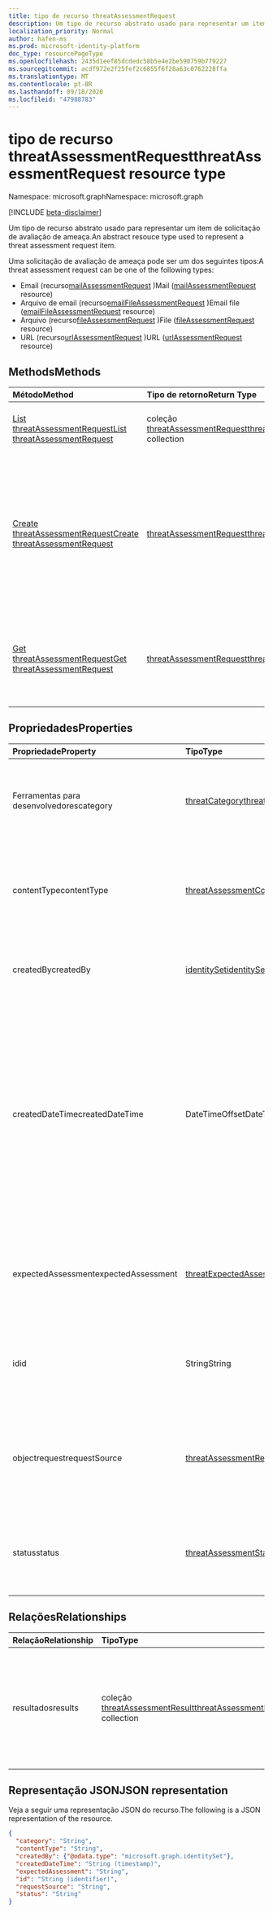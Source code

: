 ```yaml
---
title: tipo de recurso threatAssessmentRequest
description: Um tipo de recurso abstrato usado para representar um item de solicitação de avaliação de ameaça.
localization_priority: Normal
author: hafen-ms
ms.prod: microsoft-identity-platform
doc_type: resourcePageType
ms.openlocfilehash: 2435d1eef85dcdedc58b5e4e2be590759b779227
ms.sourcegitcommit: acdf972e2f25fef2c6855f6f28a63c0762228ffa
ms.translationtype: MT
ms.contentlocale: pt-BR
ms.lasthandoff: 09/18/2020
ms.locfileid: "47988783"
---
```

# <a name="threatassessmentrequest-resource-type"></a><span data-ttu-id="22df5-103">tipo de recurso threatAssessmentRequest</span><span class="sxs-lookup"><span data-stu-id="22df5-103">threatAssessmentRequest resource type</span></span>

<span data-ttu-id="22df5-104">Namespace: microsoft.graph</span><span class="sxs-lookup"><span data-stu-id="22df5-104">Namespace: microsoft.graph</span></span>

[!INCLUDE [beta-disclaimer](../../includes/beta-disclaimer.md)]

<span data-ttu-id="22df5-105">Um tipo de recurso abstrato usado para representar um item de solicitação de avaliação de ameaça.</span><span class="sxs-lookup"><span data-stu-id="22df5-105">An abstract resouce type used to represent a threat assessment request item.</span></span>

<span data-ttu-id="22df5-106">Uma solicitação de avaliação de ameaça pode ser um dos seguintes tipos:</span><span class="sxs-lookup"><span data-stu-id="22df5-106">A threat assessment request can be one of the following types:</span></span>

* <span data-ttu-id="22df5-107">Email (recurso[mailAssessmentRequest](mailAssessmentRequest.md) )</span><span class="sxs-lookup"><span data-stu-id="22df5-107">Mail ([mailAssessmentRequest](mailAssessmentRequest.md) resource)</span></span>
* <span data-ttu-id="22df5-108">Arquivo de email (recurso[emailFileAssessmentRequest](emailFileAssessmentRequest.md) )</span><span class="sxs-lookup"><span data-stu-id="22df5-108">Email file ([emailFileAssessmentRequest](emailFileAssessmentRequest.md) resource)</span></span>
* <span data-ttu-id="22df5-109">Arquivo (recurso[fileAssessmentRequest](fileAssessmentRequest.md) )</span><span class="sxs-lookup"><span data-stu-id="22df5-109">File ([fileAssessmentRequest](fileAssessmentRequest.md) resource)</span></span>
* <span data-ttu-id="22df5-110">URL (recurso[urlAssessmentRequest](urlAssessmentRequest.md) )</span><span class="sxs-lookup"><span data-stu-id="22df5-110">URL ([urlAssessmentRequest](urlAssessmentRequest.md) resource)</span></span>

## <a name="methods"></a><span data-ttu-id="22df5-111">Methods</span><span class="sxs-lookup"><span data-stu-id="22df5-111">Methods</span></span>

| <span data-ttu-id="22df5-112">Método</span><span class="sxs-lookup"><span data-stu-id="22df5-112">Method</span></span>       | <span data-ttu-id="22df5-113">Tipo de retorno</span><span class="sxs-lookup"><span data-stu-id="22df5-113">Return Type</span></span> | <span data-ttu-id="22df5-114">Descrição</span><span class="sxs-lookup"><span data-stu-id="22df5-114">Description</span></span> |
|:-------------|:------------|:------------|
| [<span data-ttu-id="22df5-115">List threatAssessmentRequest</span><span class="sxs-lookup"><span data-stu-id="22df5-115">List threatAssessmentRequest</span></span>](../api/informationprotection-list-threatassessmentrequests.md) | <span data-ttu-id="22df5-116">coleção [threatAssessmentRequest](threatassessmentrequest.md)</span><span class="sxs-lookup"><span data-stu-id="22df5-116">[threatAssessmentRequest](threatassessmentrequest.md) collection</span></span> | <span data-ttu-id="22df5-117">Listar todas as solicitações de avaliação de ameaça sob locatário.</span><span class="sxs-lookup"><span data-stu-id="22df5-117">List all threat assessment requests under tenant.</span></span> |
| [<span data-ttu-id="22df5-118">Create threatAssessmentRequest</span><span class="sxs-lookup"><span data-stu-id="22df5-118">Create threatAssessmentRequest</span></span>](../api/informationprotection-post-threatassessmentrequests.md) | [<span data-ttu-id="22df5-119">threatAssessmentRequest</span><span class="sxs-lookup"><span data-stu-id="22df5-119">threatAssessmentRequest</span></span>](threatassessmentrequest.md) | <span data-ttu-id="22df5-120">Crie uma nova solicitação de avaliação de ameaça postando um tipo de recurso derivado: [mailAssessmentRequest](../resources/mailAssessmentRequest.md), [emailFileAssessmentRequest](../resources/emailFileAssessmentRequest.md), [fileAssessmentRequest](../resources/fileAssessmentRequest.md), [urlAssessmentRequest](../resources/urlAssessmentRequest.md).</span><span class="sxs-lookup"><span data-stu-id="22df5-120">Create a new threat assessment request by posting a derived resource type: [mailAssessmentRequest](../resources/mailAssessmentRequest.md), [emailFileAssessmentRequest](../resources/emailFileAssessmentRequest.md), [fileAssessmentRequest](../resources/fileAssessmentRequest.md), [urlAssessmentRequest](../resources/urlAssessmentRequest.md).</span></span> |
| [<span data-ttu-id="22df5-121">Get threatAssessmentRequest</span><span class="sxs-lookup"><span data-stu-id="22df5-121">Get threatAssessmentRequest</span></span>](../api/threatassessmentrequest-get.md) | [<span data-ttu-id="22df5-122">threatAssessmentRequest</span><span class="sxs-lookup"><span data-stu-id="22df5-122">threatAssessmentRequest</span></span>](threatassessmentrequest.md) | <span data-ttu-id="22df5-123">Recupere as propriedades e os relacionamentos de um recurso **threatAssessmentRequest** especificado.</span><span class="sxs-lookup"><span data-stu-id="22df5-123">Retrieve the properties and relationships of a specified **threatAssessmentRequest** resource.</span></span> |

## <a name="properties"></a><span data-ttu-id="22df5-124">Propriedades</span><span class="sxs-lookup"><span data-stu-id="22df5-124">Properties</span></span>

| <span data-ttu-id="22df5-125">Propriedade</span><span class="sxs-lookup"><span data-stu-id="22df5-125">Property</span></span>     | <span data-ttu-id="22df5-126">Tipo</span><span class="sxs-lookup"><span data-stu-id="22df5-126">Type</span></span>        | <span data-ttu-id="22df5-127">Descrição</span><span class="sxs-lookup"><span data-stu-id="22df5-127">Description</span></span> |
| :-------------|:------------|:------------|
|<span data-ttu-id="22df5-128">Ferramentas para desenvolvedores</span><span class="sxs-lookup"><span data-stu-id="22df5-128">category</span></span>|[<span data-ttu-id="22df5-129">threatCategory</span><span class="sxs-lookup"><span data-stu-id="22df5-129">threatCategory</span></span>](enums.md#threatcategory-values)|<span data-ttu-id="22df5-130">A categoria da ameaça.</span><span class="sxs-lookup"><span data-stu-id="22df5-130">The threat category.</span></span> <span data-ttu-id="22df5-131">Os valores possíveis são: `spam`, `phishing`, `malware`.</span><span class="sxs-lookup"><span data-stu-id="22df5-131">Possible values are: `spam`, `phishing`, `malware`.</span></span>|
|<span data-ttu-id="22df5-132">contentType</span><span class="sxs-lookup"><span data-stu-id="22df5-132">contentType</span></span>|[<span data-ttu-id="22df5-133">threatAssessmentContentType</span><span class="sxs-lookup"><span data-stu-id="22df5-133">threatAssessmentContentType</span></span>](enums.md#threatassessmentcontenttype-values)|<span data-ttu-id="22df5-134">O tipo de conteúdo de avaliação de ameaça.</span><span class="sxs-lookup"><span data-stu-id="22df5-134">The content type of threat assessment.</span></span> <span data-ttu-id="22df5-135">Os valores possíveis são: `mail`, `url`, `file`.</span><span class="sxs-lookup"><span data-stu-id="22df5-135">Possible values are: `mail`, `url`, `file`.</span></span>|
|<span data-ttu-id="22df5-136">createdBy</span><span class="sxs-lookup"><span data-stu-id="22df5-136">createdBy</span></span>|[<span data-ttu-id="22df5-137">identitySet</span><span class="sxs-lookup"><span data-stu-id="22df5-137">identitySet</span></span>](identityset.md)|<span data-ttu-id="22df5-138">O criador da solicitação de avaliação de ameaças.</span><span class="sxs-lookup"><span data-stu-id="22df5-138">The threat assessment request creator.</span></span>|
|<span data-ttu-id="22df5-139">createdDateTime</span><span class="sxs-lookup"><span data-stu-id="22df5-139">createdDateTime</span></span>|<span data-ttu-id="22df5-140">DateTimeOffset</span><span class="sxs-lookup"><span data-stu-id="22df5-140">DateTimeOffset</span></span>|<span data-ttu-id="22df5-141">O tipo Timestamp representa informações de data e hora usando o formato ISO 8601 e está sempre no horário UTC.</span><span class="sxs-lookup"><span data-stu-id="22df5-141">The Timestamp type represents date and time information using ISO 8601 format and is always in UTC time.</span></span> <span data-ttu-id="22df5-142">Por exemplo, meia-noite em UTC no dia 1º de janeiro de 2014 teria esta aparência: `'2014-01-01T00:00:00Z'`.</span><span class="sxs-lookup"><span data-stu-id="22df5-142">For example, midnight UTC on Jan 1, 2014 would look like this: `'2014-01-01T00:00:00Z'`.</span></span>|
|<span data-ttu-id="22df5-143">expectedAssessment</span><span class="sxs-lookup"><span data-stu-id="22df5-143">expectedAssessment</span></span>|[<span data-ttu-id="22df5-144">threatExpectedAssessment</span><span class="sxs-lookup"><span data-stu-id="22df5-144">threatExpectedAssessment</span></span>](enums.md#threatexpectedassessment-values)|<span data-ttu-id="22df5-145">A avaliação esperada do emissor.</span><span class="sxs-lookup"><span data-stu-id="22df5-145">The expected assessment from submitter.</span></span> <span data-ttu-id="22df5-146">Os valores possíveis são: `block` e `unblock`.</span><span class="sxs-lookup"><span data-stu-id="22df5-146">Possible values are: `block`, `unblock`.</span></span>|
|<span data-ttu-id="22df5-147">id</span><span class="sxs-lookup"><span data-stu-id="22df5-147">id</span></span>|<span data-ttu-id="22df5-148">String</span><span class="sxs-lookup"><span data-stu-id="22df5-148">String</span></span>|<span data-ttu-id="22df5-149">A ID da solicitação de avaliação da ameaça é um identificador global exclusivo (GUID).</span><span class="sxs-lookup"><span data-stu-id="22df5-149">The threat assessment request ID is a globally unique identifier (GUID).</span></span>|
|<span data-ttu-id="22df5-150">objectrequest</span><span class="sxs-lookup"><span data-stu-id="22df5-150">requestSource</span></span>|[<span data-ttu-id="22df5-151">threatAssessmentRequestSource</span><span class="sxs-lookup"><span data-stu-id="22df5-151">threatAssessmentRequestSource</span></span>](enums.md#threatassessmentrequestsource-values)|<span data-ttu-id="22df5-152">A origem da solicitação de avaliação da ameaça.</span><span class="sxs-lookup"><span data-stu-id="22df5-152">The source of the threat assessment request.</span></span> <span data-ttu-id="22df5-153">Os valores possíveis são: `user` e `administrator`.</span><span class="sxs-lookup"><span data-stu-id="22df5-153">Possible values are: `user`, `administrator`.</span></span>|
|<span data-ttu-id="22df5-154">status</span><span class="sxs-lookup"><span data-stu-id="22df5-154">status</span></span>|[<span data-ttu-id="22df5-155">threatAssessmentStatus</span><span class="sxs-lookup"><span data-stu-id="22df5-155">threatAssessmentStatus</span></span>](enums.md#threatassessmentstatus-values)|<span data-ttu-id="22df5-156">O status do processo de avaliação.</span><span class="sxs-lookup"><span data-stu-id="22df5-156">The assessment process status.</span></span> <span data-ttu-id="22df5-157">Os valores possíveis são: `pending`, `completed`.</span><span class="sxs-lookup"><span data-stu-id="22df5-157">Possible values are: `pending`, `completed`.</span></span>|

## <a name="relationships"></a><span data-ttu-id="22df5-158">Relações</span><span class="sxs-lookup"><span data-stu-id="22df5-158">Relationships</span></span>

| <span data-ttu-id="22df5-159">Relação</span><span class="sxs-lookup"><span data-stu-id="22df5-159">Relationship</span></span> | <span data-ttu-id="22df5-160">Tipo</span><span class="sxs-lookup"><span data-stu-id="22df5-160">Type</span></span>        | <span data-ttu-id="22df5-161">Descrição</span><span class="sxs-lookup"><span data-stu-id="22df5-161">Description</span></span> |
|:-------------|:------------|:------------|
|<span data-ttu-id="22df5-162">resultados</span><span class="sxs-lookup"><span data-stu-id="22df5-162">results</span></span>|<span data-ttu-id="22df5-163">coleção [threatAssessmentResult](threatassessmentresult.md)</span><span class="sxs-lookup"><span data-stu-id="22df5-163">[threatAssessmentResult](threatassessmentresult.md) collection</span></span>|<span data-ttu-id="22df5-164">Uma coleção de resultados de avaliação de ameaças.</span><span class="sxs-lookup"><span data-stu-id="22df5-164">A collection of threat assessment results.</span></span> <span data-ttu-id="22df5-165">Somente leitura.</span><span class="sxs-lookup"><span data-stu-id="22df5-165">Read-only.</span></span> <span data-ttu-id="22df5-166">Por padrão, um `GET /threatAssessmentRequests/{id}` não retorna essa propriedade, a menos que você a aplique `$expand` .</span><span class="sxs-lookup"><span data-stu-id="22df5-166">By default, a `GET /threatAssessmentRequests/{id}` does not return this property unless you apply `$expand` on it.</span></span>|

## <a name="json-representation"></a><span data-ttu-id="22df5-167">Representação JSON</span><span class="sxs-lookup"><span data-stu-id="22df5-167">JSON representation</span></span>

<span data-ttu-id="22df5-168">Veja a seguir uma representação JSON do recurso.</span><span class="sxs-lookup"><span data-stu-id="22df5-168">The following is a JSON representation of the resource.</span></span>

<!-- {
  "blockType": "resource",
  "optionalProperties": [

  ],
  "@odata.type": "microsoft.graph.threatAssessmentRequest",
  "baseType": "",
  "keyProperty": "id"
}-->

```json
{
  "category": "String",
  "contentType": "String",
  "createdBy": {"@odata.type": "microsoft.graph.identitySet"},
  "createdDateTime": "String (timestamp)",
  "expectedAssessment": "String",
  "id": "String (identifier)",
  "requestSource": "String",
  "status": "String"
}
```

<!-- uuid: 16cd6b66-4b1a-43a1-adaf-3a886856ed98
2019-02-04 14:57:30 UTC -->
<!-- {
  "type": "#page.annotation",
  "description": "threatAssessmentRequest resource",
  "keywords": "",
  "section": "documentation",
  "tocPath": ""
}-->


